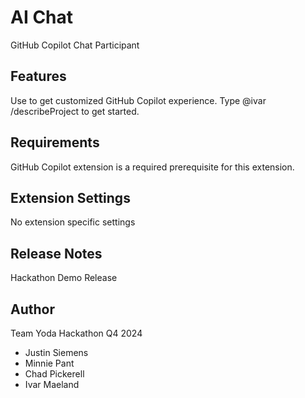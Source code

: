 
# AI Chat

GitHub Copilot Chat Participant

## Features

Use to get customized GitHub Copilot experience. Type @ivar /describeProject to get started.

## Requirements

GitHub Copilot extension is a required prerequisite for this extension.

## Extension Settings

No extension specific settings

## Release Notes

Hackathon Demo Release

## Author
Team Yoda Hackathon Q4 2024

* Justin Siemens
* Minnie Pant
* Chad Pickerell
* Ivar Maeland
